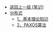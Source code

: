 - [返回上一级 [笔记]](笔记/)
- [分布式](笔记/分布式/)
  - [1、基本理论知识](笔记/分布式/1、基本理论知识.md)
  - [2、PAXOS算法](笔记/分布式/2、PAXOS算法.md)
